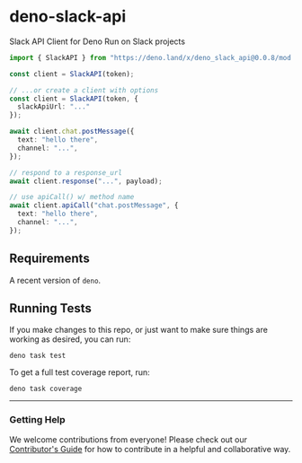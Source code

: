 # deno-slack-api

Slack API Client for Deno Run on Slack projects

```ts
import { SlackAPI } from "https://deno.land/x/deno_slack_api@0.0.8/mod.ts"

const client = SlackAPI(token);

// ...or create a client with options
const client = SlackAPI(token, {
  slackApiUrl: "..."
});

await client.chat.postMessage({
  text: "hello there",
  channel: "...",
});

// respond to a response_url
await client.response("...", payload);

// use apiCall() w/ method name
await client.apiCall("chat.postMessage", {
  text: "hello there",
  channel: "...",
});
```

## Requirements

A recent version of `deno`.

## Running Tests

If you make changes to this repo, or just want to make sure things are working as desired, you can run:

    deno task test

To get a full test coverage report, run:

    deno task coverage

---

### Getting Help

We welcome contributions from everyone! Please check out our
[Contributor's Guide](.github/CONTRIBUTING.md) for how to contribute in a
helpful and collaborative way.
